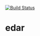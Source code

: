 [![Build Status](https://dev.azure.com/emmettke/emmettkennedy/_apis/build/status%2Fdarrkenn.edar?branchName=master)](https://dev.azure.com/emmettke/emmettkennedy/_build/latest?definitionId=3&branchName=master)

# edar
